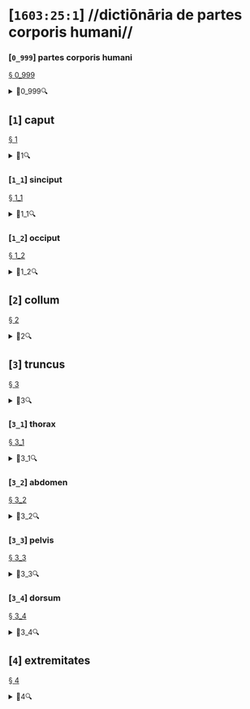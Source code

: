 # [`1603:25:1`] //dictiōnāria de partes corporis humani//


<!--{'#item+conceptum+numerordinatio': '1603:1:1:25:1', '#item+conceptum+codicem': '25_1', '#status+conceptum': '50', '#status+conceptum+codicem': '50', '#item+rem+i_qcc+is_zxxx+ix_n1603': '1603:25:1', '#item+rem+i_qcc+is_zxxx+ix_regex': '', '#item+rem+i_qcc+is_zxxx+ix_wikiq': '', '#item+rem+i_mul+is_zyyy': '//dictiōnāria de partes corporis humani//', '#item+rem+i_mul+is_zyyy+ix_trivium': '', '#item+rem+i_mul+is_zyyy+ix_trivium+ix_iri': '', '#item+rem+i_lat+is_latn': '/dictiōnāria de partes corporis humani/', '#item+rem+i_arb+is_arab': '', '#item+rem+i_rus+is_cyrl': '', '#item+rem+i_ben+is_beng': ''}-->
### [`0_999`] partes corporis humani

<a id='0_999' href='#0_999'>§ 0_999</a>


<details><summary>🔎0_999🔍</summary><dl><dt>#item+conceptum+numerordinatio</dt><dd>1603:25:1:0:999</dd><dt>#item+conceptum+codicem</dt><dd>0_999</dd><dt>#item+rem+i_lat+is_latn</dt><dd>partes corporis humani</dd></dl></details>


## [`1`] caput

<a id='1' href='#1'>§ 1</a>


<details><summary>🔎1🔍</summary><dl><dt>#item+conceptum+numerordinatio</dt><dd>1603:25:1:1</dd><dt>#item+conceptum+codicem</dt><dd>1</dd><dt>#status+conceptum</dt><dd>60</dd><dt>#status+conceptum+codicem</dt><dd>60</dd><dt>#item+rem+i_lat+is_latn</dt><dd>caput</dd><dt>#item+rem+i_qcc+is_zxxx+ix_wikiq</dt><dd>Q3409626</dd><dt>#item+rem+i_qcc+is_zxxx+ix_ta98</dt><dd>A01.1.00.001</dd><dt>#item+rem+i_eng+is_latn</dt><dd>Head</dd></dl></details>


### [`1_1`] sinciput

<a id='1_1' href='#1_1'>§ 1_1</a>


<details><summary>🔎1_1🔍</summary><dl><dt>#item+conceptum+numerordinatio</dt><dd>1603:25:1:1:1</dd><dt>#item+conceptum+codicem</dt><dd>1_1</dd><dt>#status+conceptum</dt><dd>60</dd><dt>#status+conceptum+codicem</dt><dd>19</dd><dt>#item+rem+i_lat+is_latn</dt><dd>sinciput</dd><dt>#item+rem+i_qcc+is_zxxx+ix_wikiq</dt><dd>Q41055</dd><dt>#item+rem+i_qcc+is_zxxx+ix_ta98</dt><dd>A01.1.00.002</dd></dl></details>


### [`1_2`] occiput

<a id='1_2' href='#1_2'>§ 1_2</a>


<details><summary>🔎1_2🔍</summary><dl><dt>#item+conceptum+numerordinatio</dt><dd>1603:25:1:1:2</dd><dt>#item+conceptum+codicem</dt><dd>1_2</dd><dt>#status+conceptum</dt><dd>60</dd><dt>#status+conceptum+codicem</dt><dd>19</dd><dt>#item+rem+i_lat+is_latn</dt><dd>occiput</dd><dt>#item+rem+i_qcc+is_zxxx+ix_wikiq</dt><dd>Q3321315</dd><dt>#item+rem+i_qcc+is_zxxx+ix_ta98</dt><dd>A01.1.00.003</dd></dl></details>


## [`2`] collum

<a id='2' href='#2'>§ 2</a>


<details><summary>🔎2🔍</summary><dl><dt>#item+conceptum+numerordinatio</dt><dd>1603:25:1:2</dd><dt>#item+conceptum+codicem</dt><dd>2</dd><dt>#status+conceptum</dt><dd>60</dd><dt>#status+conceptum+codicem</dt><dd>60</dd><dt>#item+rem+i_lat+is_latn</dt><dd>collum</dd></dl></details>


## [`3`] truncus

<a id='3' href='#3'>§ 3</a>


<details><summary>🔎3🔍</summary><dl><dt>#item+conceptum+numerordinatio</dt><dd>1603:25:1:3</dd><dt>#item+conceptum+codicem</dt><dd>3</dd><dt>#status+conceptum</dt><dd>60</dd><dt>#status+conceptum+codicem</dt><dd>60</dd><dt>#item+rem+i_lat+is_latn</dt><dd>truncus</dd><dt>#item+rem+i_qcc+is_zxxx+ix_wikiq</dt><dd>Q160695</dd><dt>#item+rem+i_qcc+is_zxxx+ix_ta98</dt><dd>A01.1.00.013</dd></dl></details>


### [`3_1`] thorax

<a id='3_1' href='#3_1'>§ 3_1</a>


<details><summary>🔎3_1🔍</summary><dl><dt>#item+conceptum+numerordinatio</dt><dd>1603:25:1:3:1</dd><dt>#item+conceptum+codicem</dt><dd>3_1</dd><dt>#status+conceptum</dt><dd>60</dd><dt>#status+conceptum+codicem</dt><dd>19</dd><dt>#item+rem+i_lat+is_latn</dt><dd>thorax</dd><dt>#item+rem+i_qcc+is_zxxx+ix_wikiq</dt><dd>Q9645</dd><dt>#item+rem+i_qcc+is_zxxx+ix_ta98</dt><dd>A01.1.00.014</dd></dl></details>


### [`3_2`] abdomen

<a id='3_2' href='#3_2'>§ 3_2</a>


<details><summary>🔎3_2🔍</summary><dl><dt>#item+conceptum+numerordinatio</dt><dd>1603:25:1:3:2</dd><dt>#item+conceptum+codicem</dt><dd>3_2</dd><dt>#status+conceptum</dt><dd>60</dd><dt>#status+conceptum+codicem</dt><dd>19</dd><dt>#item+rem+i_lat+is_latn</dt><dd>abdomen</dd><dt>#item+rem+i_qcc+is_zxxx+ix_wikiq</dt><dd>Q9597</dd><dt>#item+rem+i_qcc+is_zxxx+ix_ta98</dt><dd>A01.1.00.016</dd></dl></details>


### [`3_3`] pelvis

<a id='3_3' href='#3_3'>§ 3_3</a>


<details><summary>🔎3_3🔍</summary><dl><dt>#item+conceptum+numerordinatio</dt><dd>1603:25:1:3:3</dd><dt>#item+conceptum+codicem</dt><dd>3_3</dd><dt>#status+conceptum</dt><dd>60</dd><dt>#status+conceptum+codicem</dt><dd>19</dd><dt>#item+rem+i_lat+is_latn</dt><dd>pelvis</dd><dt>#item+rem+i_qcc+is_zxxx+ix_wikiq</dt><dd>Q713102</dd><dt>#item+rem+i_qcc+is_zxxx+ix_ta98</dt><dd>A01.1.00.017</dd></dl></details>


### [`3_4`] dorsum

<a id='3_4' href='#3_4'>§ 3_4</a>


<details><summary>🔎3_4🔍</summary><dl><dt>#item+conceptum+numerordinatio</dt><dd>1603:25:1:3:4</dd><dt>#item+conceptum+codicem</dt><dd>3_4</dd><dt>#status+conceptum</dt><dd>60</dd><dt>#status+conceptum+codicem</dt><dd>19</dd><dt>#item+rem+i_lat+is_latn</dt><dd>dorsum</dd><dt>#item+rem+i_qcc+is_zxxx+ix_wikiq</dt><dd>Q133279</dd><dt>#item+rem+i_qcc+is_zxxx+ix_ta98</dt><dd>A01.1.00.018</dd></dl></details>


## [`4`] extremitates

<a id='4' href='#4'>§ 4</a>


<details><summary>🔎4🔍</summary><dl><dt>#item+conceptum+numerordinatio</dt><dd>1603:25:1:4</dd><dt>#item+conceptum+codicem</dt><dd>4</dd><dt>#status+conceptum</dt><dd>60</dd><dt>#status+conceptum+codicem</dt><dd>50</dd><dt>#item+rem+i_lat+is_latn</dt><dd>extremitates</dd></dl></details>



